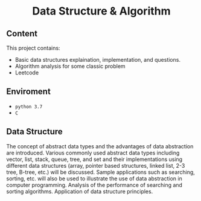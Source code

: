 <h1 align="center"> Data Structure & Algorithm</h1>

## Content
This project contains:
- Basic data structures explaination, implementation, and questions.
- Algorithm analysis for some classic problem
- Leetcode
## Enviroment
- `python 3.7`
- `C`
## Data Structure
The concept of abstract data types and the advantages of data abstraction are introduced. Various commonly used abstract data types including vector, list, stack, queue, tree, and set and their implementations using different data structures (array, pointer based structures, linked list, 2-3 tree, B-tree, etc.) will be discussed. Sample applications such as searching, sorting, etc. will also be used to illustrate the use of data abstraction in computer programming. Analysis of the performance of searching and sorting algorithms. Application of data structure principles.
